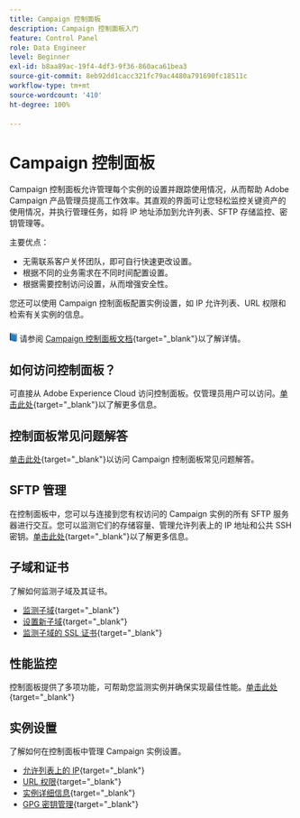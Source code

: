 ```yaml
---
title: Campaign 控制面板
description: Campaign 控制面板入门
feature: Control Panel
role: Data Engineer
level: Beginner
exl-id: b8aa89ac-19f4-4df3-9f36-860aca61bea3
source-git-commit: 8eb92dd1cacc321fc79ac4480a791690fc18511c
workflow-type: tm+mt
source-wordcount: '410'
ht-degree: 100%

---
```


# Campaign 控制面板

Campaign 控制面板允许管理每个实例的设置并跟踪使用情况，从而帮助 Adobe Campaign 产品管理员提高工作效率。其直观的界面可让您轻松监控关键资产的使用情况，并执行管理任务，如将 IP 地址添加到允许列表、SFTP 存储监控、密钥管理等。

主要优点：

* 无需联系客户关怀团队，即可自行快速更改设置。
* 根据不同的业务需求在不同时间配置设置。
* 根据需要控制访问设置，从而增强安全性。

您还可以使用 Campaign 控制面板配置实例设置，如 IP 允许列表、URL 权限和检索有关实例的信息。

![](../assets/do-not-localize/book.png) 请参阅 [Campaign 控制面板文档](https://experienceleague.adobe.com/docs/control-panel/using/control-panel-home.html?lang=zh-Hans){target=&quot;_blank&quot;}以了解详情。

## 如何访问控制面板？

可直接从 Adobe Experience Cloud 访问控制面板。仅管理员用户可以访问。[单击此处](https://experienceleague.adobe.com/docs/control-panel/using/discover-control-panel/accessing-control-panel.html?lang=zh-Hans){target=&quot;_blank&quot;}以了解更多信息。

## 控制面板常见问题解答

[单击此处](https://experienceleague.adobe.com/docs/control-panel/using/faq.html?lang=zh-Hans#control-panel){target=&quot;_blank&quot;}以访问 Campaign 控制面板常见问题解答。

## SFTP 管理

在控制面板中，您可以与连接到您有权访问的 Campaign 实例的所有 SFTP 服务器进行交互。您可以监测它们的存储容量、管理允许列表上的 IP 地址和公共 SSH 密钥。[单击此处](https://experienceleague.adobe.com/docs/control-panel/using/sftp-management/about-sftp-management.html?lang=zh-Hans#sftp-management){target=&quot;_blank&quot;}以了解更多信息。

## 子域和证书

了解如何监测子域及其证书。

* [监测子域](https://experienceleague.adobe.com/docs/control-panel/using/subdomains-and-certificates/monitoring-subdomains.html?lang=zh-Hans){target=&quot;_blank&quot;}
* [设置新子域](https://experienceleague.adobe.com/docs/control-panel/using/subdomains-and-certificates/setting-up-new-subdomain.html?lang=zh-Hans){target=&quot;_blank&quot;}
* [监测子域的 SSL 证书](https://experienceleague.adobe.com/docs/control-panel/using/subdomains-and-certificates/monitoring-ssl-certificates.html?lang=zh-Hans){target=&quot;_blank&quot;}

## 性能监控

控制面板提供了多项功能，可帮助您监测实例并确保实现最佳性能。[单击此处](https://experienceleague.adobe.com/docs/control-panel/using/performance-monitoring/about-performance-monitoring.html?lang=zh-Hans){target=&quot;_blank&quot;}


## 实例设置

了解如何在控制面板中管理 Campaign 实例设置。
* [允许列表上的 IP](https://experienceleague.adobe.com/docs/control-panel/using/instances-settings/ip-allow-listing-instance-access.html?lang=zh-Hans){target=&quot;_blank&quot;}
* [URL 权限](https://experienceleague.adobe.com/docs/control-panel/using/instances-settings/url-permissions.html?lang=zh-Hans){target=&quot;_blank&quot;}
* [实例详细信息](https://experienceleague.adobe.com/docs/control-panel/using/instances-settings/instance-details.html?lang=zh-Hans){target=&quot;_blank&quot;}
* [GPG 密钥管理](https://experienceleague.adobe.com/docs/control-panel/using/instances-settings/gpg-keys-management.html?lang=zh-Hans){target=&quot;_blank&quot;}
